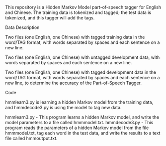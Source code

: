 This repository is a Hidden Markov Model part-of-speech tagger for English and Chinese. The training data is tokenized and tagged; the test data is tokenized, and this tagger will add the tags.

Data Description

Two files (one English, one Chinese) with tagged training data in the word/TAG format, with words separated by spaces and each sentence on a new line.

Two files (one English, one Chinese) with untagged development data, with words separated by spaces and each sentence on a new line.

Two files (one English, one Chinese) with tagged development data in the word/TAG format, with words separated by spaces and each sentence on a new line, to determine the accuracy of the Part-of-Speech Tagger.

Code

hmmlearn3.py is learning a hidden Markov model from the training data, and hmmdecode3.py is using the model to tag new data.

hmmlearn3.py - This program learns a hidden Markov model, and write the model parameters to a file called hmmmodel.txt.
hmmdecode3.py - This program reads the parameters of a hidden Markov model from the file hmmmodel.txt, tag each word in the test data, and write the results to a text file called hmmoutput.txt.
